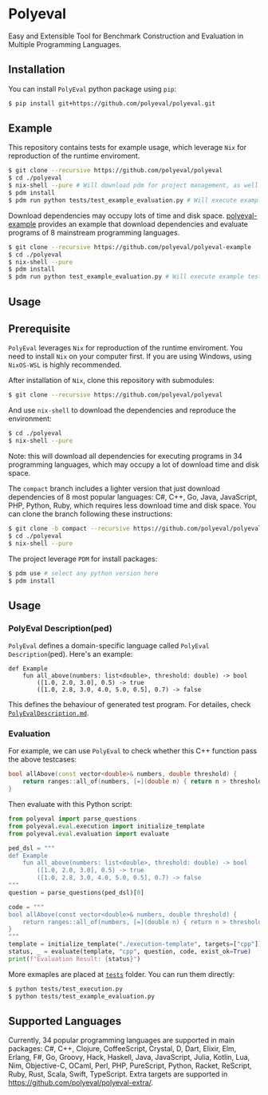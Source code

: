 # Polyeval
Easy and Extensible Tool for Benchmark Construction and Evaluation in Multiple Programming Languages. 

## Installation

You can install `PolyEval` python package using `pip`:
```bash
$ pip install git+https://github.com/polyeval/polyeval.git
```

## Example

This repository contains tests for example usage, which leverage `Nix` for reproduction of the runtime enviroment.
```bash
$ git clone --recursive https://github.com/polyeval/polyeval
$ cd ./polyeval
$ nix-shell --pure # Will download pdm for project management, as well as dependencies for executing programs in all 34 programming languages. 
$ pdm install
$ pdm run python tests/test_example_evaluation.py # Will execute example tests for 34 programming languagaes.
```

Download dependencies may occupy lots of time and disk space. [polyeval-example](https://github.com/polyeval/polyeval-example) provides an example that download dependencies and evaluate programs of 8 mainstream programming languages.

```bash
$ git clone --recursive https://github.com/polyeval/polyeval-example
$ cd ./polyeval
$ nix-shell --pure
$ pdm install
$ pdm run python test_example_evaluation.py # Will execute example tests for 8 programming languagaes.
```



## Usage




## Prerequisite
`PolyEval` leverages `Nix` for reproduction of the runtime enviroment. You need to install `Nix` on your computer first. If you are using Windows, using `NixOS-WSL` is highly recommended.

After installation of  `Nix`, clone this repository with submodules:
```bash
$ git clone --recursive https://github.com/polyeval/polyeval
```
And use `nix-shell` to download the dependencies and reproduce the environment:
```bash
$ cd ./polyeval
$ nix-shell --pure
```
Note: this will download all dependencies for executing programs in 34 programming languages, which may occupy a lot of download time and disk space.

The `compact` branch includes a lighter version that just download dependencies of 8 most popular languages: C#, C++, Go, Java, JavaScript, PHP, Python, Ruby, which requires less download time and disk space. You can clone the branch following these instructions: 
```bash
$ git clone -b compact --recursive https://github.com/polyeval/polyeval
$ cd ./polyeval
$ nix-shell --pure
```

The project leverage `PDM` for install packages:
```bash
$ pdm use # select any python version here
$ pdm install
```

## Usage

### PolyEval Description(ped)
`PolyEval` defines a domain-specific language called `PolyEval Description`(ped). Here's an example:
```ped
def Example
    fun all_above(numbers: list<double>, threshold: double) -> bool
        ([1.0, 2.0, 3.0], 0.5) -> true
        ([1.0, 2.8, 3.0, 4.0, 5.0, 0.5], 0.7) -> false
```
This defines the behaviour of generated test program. For detailes, check [`PolyEvalDescription.md`](./PolyEvalDescription.md).

### Evaluation

For example, we can use `PolyEval` to check whether this C++ function pass the above testcases:
```cpp
bool allAbove(const vector<double>& numbers, double threshold) {
    return ranges::all_of(numbers, [=](double n) { return n > threshold; });
}
```
Then evaluate with this Python script:
```python
from polyeval import parse_questions
from polyeval.eval.execution import initialize_template
from polyeval.eval.evaluation import evaluate

ped_dsl = """
def Example
    fun all_above(numbers: list<double>, threshold: double) -> bool
        ([1.0, 2.0, 3.0], 0.5) -> true
        ([1.0, 2.8, 3.0, 4.0, 5.0, 0.5], 0.7) -> false
"""
question = parse_questions(ped_dsl)[0]

code = """
bool allAbove(const vector<double>& numbers, double threshold) {
    return ranges::all_of(numbers, [=](double n) { return n > threshold; });
}
"""
template = initialize_template("./execution-template", targets=["cpp"])
status, _ = evaluate(template, "cpp", question, code, exist_ok=True)
print(f"Evaluation Result: {status}")
```
More exmaples are placed at [`tests`](./tests) folder. You can run them directly:
```bash
$ python tests/test_execution.py
$ python tests/test_example_evaluation.py
```

## Supported Languages

Currently, 34 popular programming languages are supported in main packages: C#, C++, Clojure, CoffeeScript, Crystal, D, Dart, Elixir, Elm, Erlang, F#, Go, Groovy, Hack, Haskell, Java, JavaScript, Julia, Kotlin, Lua, Nim, Objective-C, OCaml, Perl, PHP, PureScript, Python, Racket, ReScript, Ruby, Rust, Scala, Swift, TypeScript.
Extra targets are supported in https://github.com/polyeval/polyeval-extra/.
